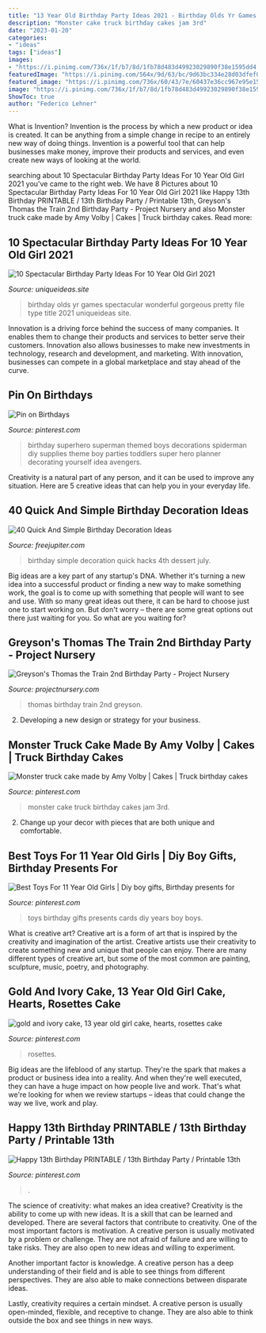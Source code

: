 ```yaml
---
title: "13 Year Old Birthday Party Ideas 2021 - Birthday Olds Yr Games Spectacular Wonderful Gorgeous Pretty File Type Title 2021 Uniqueideas Site"
description: "Monster cake truck birthday cakes jam 3rd"
date: "2023-01-20"
categories:
- "ideas"
tags: ["ideas"]
images:
- "https://i.pinimg.com/736x/1f/b7/8d/1fb78d483d49923029890f38e1595dd4.jpg"
featuredImage: "https://i.pinimg.com/564x/9d/63/bc/9d63bc334e28d03dfef0722ad83cfe24--monster-jam-cake-monster-truck-cupcakes.jpg"
featured_image: "https://i.pinimg.com/736x/60/43/7e/60437e36cc967e95e159ca2dd78b83c8.jpg"
image: "https://i.pinimg.com/736x/1f/b7/8d/1fb78d483d49923029890f38e1595dd4.jpg"
ShowToc: true
author: "Federico Lehner"
---
```



What is Invention?
Invention is the process by which a new product or idea is created. It can be anything from a simple change in recipe to an entirely new way of doing things. Invention is a powerful tool that can help businesses make money, improve their products and services, and even create new ways of looking at the world.

	

		
searching about 10 Spectacular Birthday Party Ideas For 10 Year Old Girl 2021 you've came to the right web. We have 8 Pictures about 10 Spectacular Birthday Party Ideas For 10 Year Old Girl 2021 like Happy 13th Birthday PRINTABLE / 13th Birthday Party / Printable 13th, Greyson&#039;s Thomas the Train 2nd Birthday Party - Project Nursery and also Monster truck cake made by Amy Volby | Cakes | Truck birthday cakes. Read more:
		
    
## 10 Spectacular Birthday Party Ideas For 10 Year Old Girl 2021

<img loading=lazy src="https://www.uniqueideas.site/wp-content/uploads/10-year-old-birthday-party-games-ideas-wedding-2.jpg" onerror="this.onerror=null;this.src='https://tse2.mm.bing.net/th?id=OIP.4GjHyT5oNYlvLRFhxVzCTAHaFj&amp;pid=15.1';" alt="10 Spectacular Birthday Party Ideas For 10 Year Old Girl 2021">

_Source: uniqueideas.site_

>birthday olds yr games spectacular wonderful gorgeous pretty file type title 2021 uniqueideas site. 

	

Innovation is a driving force behind the success of many companies. It enables them to change their products and services to better serve their customers. Innovation also allows businesses to make new investments in technology, research and development, and marketing. With innovation, businesses can compete in a global marketplace and stay ahead of the curve.

    
## Pin On Birthdays

<img loading=lazy src="https://i.pinimg.com/736x/1f/b7/8d/1fb78d483d49923029890f38e1595dd4.jpg" onerror="this.onerror=null;this.src='https://tse4.mm.bing.net/th?id=OIP.2WhOrznGIJUXylxxzND4nwHaKC&amp;pid=15.1';" alt="Pin on Birthdays">

_Source: pinterest.com_

>birthday superhero superman themed boys decorations spiderman diy supplies theme boy parties toddlers super hero planner decorating yourself idea avengers. 

	

Creativity is a natural part of any person, and it can be used to improve any situation. Here are 5 creative ideas that can help you in your everyday life.

    
## 40 Quick And Simple Birthday Decoration Ideas

<img loading=lazy src="http://www.freejupiter.com/wp-content/uploads/2018/04/Quick-And-Simple-Birthday-Decoration-Ideas-22.jpg" onerror="this.onerror=null;this.src='https://tse1.mm.bing.net/th?id=OIP.YMJujGfwyEVWLELXH0skVwHaQy&amp;pid=15.1';" alt="40 Quick And Simple Birthday Decoration Ideas">

_Source: freejupiter.com_

>birthday simple decoration quick hacks 4th dessert july. 

	

Big ideas are a key part of any startup's DNA. Whether it's turning a new idea into a successful product or finding a new way to make something work, the goal is to come up with something that people will want to see and use. With so many great ideas out there, it can be hard to choose just one to start working on. But don't worry – there are some great options out there just waiting for you. So what are you waiting for?

    
## Greyson&#039;s Thomas The Train 2nd Birthday Party - Project Nursery

<img loading=lazy src="https://projectnursery.com/wp-content/uploads/2013/12/IMG_6554-768x1024.jpg" onerror="this.onerror=null;this.src='https://tse1.mm.bing.net/th?id=OIP.4WTefy75bebWqke453a1uAHaJ4&amp;pid=15.1';" alt="Greyson&#039;s Thomas the Train 2nd Birthday Party - Project Nursery">

_Source: projectnursery.com_

>thomas birthday train 2nd greyson. 

	

2. Developing a new design or strategy for your business.

    
## Monster Truck Cake Made By Amy Volby | Cakes | Truck Birthday Cakes

<img loading=lazy src="https://i.pinimg.com/564x/9d/63/bc/9d63bc334e28d03dfef0722ad83cfe24--monster-jam-cake-monster-truck-cupcakes.jpg" onerror="this.onerror=null;this.src='https://tse1.mm.bing.net/th?id=OIP.naW70uqryUXS5fAicXReIAHaJ4&amp;pid=15.1';" alt="Monster truck cake made by Amy Volby | Cakes | Truck birthday cakes">

_Source: pinterest.com_

>monster cake truck birthday cakes jam 3rd. 

	

2. Change up your decor with pieces that are both unique and comfortable.

    
## Best Toys For 11 Year Old Girls | Diy Boy Gifts, Birthday Presents For

<img loading=lazy src="https://i.pinimg.com/736x/ee/a8/f3/eea8f3566ad2c757e2a4893766f06609.jpg" onerror="this.onerror=null;this.src='https://tse3.mm.bing.net/th?id=OIP.ydg2s42tl1tPwgedi80z6gHaPG&amp;pid=15.1';" alt="Best Toys For 11 Year Old Girls | Diy boy gifts, Birthday presents for">

_Source: pinterest.com_

>toys birthday gifts presents cards diy years boy boys. 

	

What is creative art?
Creative art is a form of art that is inspired by the creativity and imagination of the artist. Creative artists use their creativity to create something new and unique that people can enjoy. There are many different types of creative art, but some of the most common are painting, sculpture, music, poetry, and photography.

    
## Gold And Ivory Cake, 13 Year Old Girl Cake, Hearts, Rosettes Cake

<img loading=lazy src="https://i.pinimg.com/736x/4a/a6/8c/4aa68c455c8ce0825542b72a7afb95b5.jpg" onerror="this.onerror=null;this.src='https://tse1.mm.bing.net/th?id=OIP.Z2M2l-phjNrUF2w70oioswHaJv&amp;pid=15.1';" alt="gold and ivory cake, 13 year old girl cake, hearts, rosettes cake">

_Source: pinterest.com_

>rosettes. 

	

Big ideas are the lifeblood of any startup. They're the spark that makes a product or business idea into a reality. And when they're well executed, they can have a huge impact on how people live and work. That's what we're looking for when we review startups – ideas that could change the way we live, work and play.

    
## Happy 13th Birthday PRINTABLE / 13th Birthday Party / Printable 13th

<img loading=lazy src="https://i.pinimg.com/736x/60/43/7e/60437e36cc967e95e159ca2dd78b83c8.jpg" onerror="this.onerror=null;this.src='https://tse2.mm.bing.net/th?id=OIP.gJASnNEcvF9JxzFJHMHC8gHaHa&amp;pid=15.1';" alt="Happy 13th Birthday PRINTABLE / 13th Birthday Party / Printable 13th">

_Source: pinterest.com_

>. 

	

The science of creativity: what makes an idea creative?
Creativity is the ability to come up with new ideas. It is a skill that can be learned and developed. There are several factors that contribute to creativity.
One of the most important factors is motivation. A creative person is usually motivated by a problem or challenge. They are not afraid of failure and are willing to take risks. They are also open to new ideas and willing to experiment.

Another important factor is knowledge. A creative person has a deep understanding of their field and is able to see things from different perspectives. They are also able to make connections between disparate ideas.

Lastly, creativity requires a certain mindset. A creative person is usually open-minded, flexible, and receptive to change. They are also able to think outside the box and see things in new ways.

